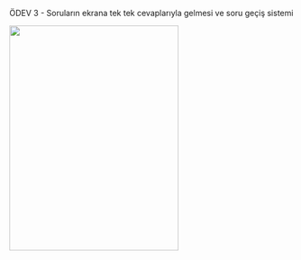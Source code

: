 ÖDEV 3 - Soruların ekrana tek tek cevaplarıyla gelmesi ve soru geçiş sistemi


<img src="https://github.com/engnect/odev3_tobeto/assets/55207395/704ff605-f61b-4ff1-be15-04430d2cb5db" width="300" height="400"/>
